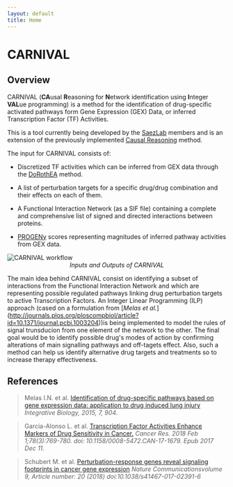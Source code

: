```yaml
---
layout: default
title: Home
---
```



# CARNIVAL

## Overview

CARNIVAL (**CA**usal **R**easoning for **N**etwork identification using **I**nteger **VAL**ue programming) is a method for the identification of drug-specific activated pathways form Gene Expression (GEX) Data, or inferred Transcription Factor (TF) Activities.

This is a tool currently being developed by the [SaezLab](http://saezlab.org/) members and is an extension of the previously implemented [Causal Reasoning](http://pubs.rsc.org/en/content/articlehtml/2015/ib/c4ib00294f) method.

The input for CARNIVAL consists of:

 * Discretized TF activities which can be inferred from GEX data through the [DoRothEA](https://github.com/saezlab/DoRothEA) method.
 
 * A list of perturbation targets for a specific drug/drug combination and their effects on each of them.
 
 * A Functional Interaction Network (as a SIF file) containing a complete and comprehensive list of signed and directed interactions between proteins.
 
 * [PROGENy](https://github.com/saezlab/progeny) scores representing magnitudes of inferred pathway activities from GEX data.
 
<img src="/CARNIVAL/public/workflow.png" alt="CARNIVAL workflow">

<center><i>Inputs and Outputs of CARNIVAL</i></center>


The main idea behind CARNIVAL consist on identifying a subset of interactions from the Functional Interaction Network and which are representing possible regulated pathways linking drug perturbation targets to active Transcription Factors. An Integer Linear Programming (ILP) approach (cased on a formulation from [*Melas et al.*] (http://journals.plos.org/ploscompbiol/article?id=10.1371/journal.pcbi.1003204))is being implemented to model the rules of signal trunsducion from one element of the network to the other. The final goal would be to identify possible drug's modes of action by confirming alterations of main signalling pathways and off-tagets effect. Also, such a method can help us identify alternative drug targets and treatments so to increase therapy effectiveness.

## References

> Melas I.N. et al. [Identification of drug-specific pathways based on gene expression data: application to drug induced lung injury](http://pubs.rsc.org/en/content/articlehtml/2015/ib/c4ib00294f) _Integrative Biology, 2015,
7, 904_.

> Garcia-Alonso L. et al. [Transcription Factor Activities Enhance Markers of Drug Sensitivity in Cancer.](https://www.ncbi.nlm.nih.gov/pubmed/29229604) _Cancer Res. 2018 Feb 1;78(3):769-780. doi: 10.1158/0008-5472.CAN-17-1679. Epub 2017 Dec 11._

> Schubert M. et al. [Perturbation-response genes reveal signaling footprints in cancer gene expression](https://www.nature.com/articles/s41467-017-02391-6) _Nature Communicationsvolume 9, Article number: 20 (2018) doi:10.1038/s41467-017-02391-6_
